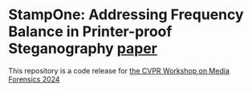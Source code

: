 # StampOne: Addressing Frequency Balance in Printer-proof Steganography [paper](dd)




This repository is a code release for [the CVPR Workshop on Media Forensics 2024](https://sites.google.com/view/wmf2024/)
